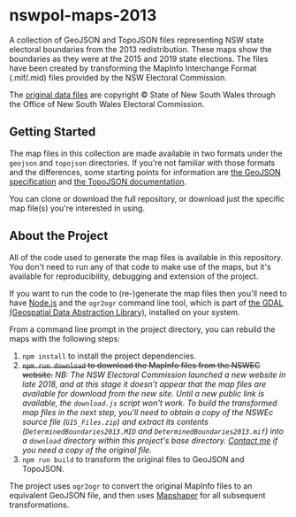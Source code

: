 # nswpol-maps-2013

A collection of GeoJSON and TopoJSON files representing NSW state electoral boundaries from the 2013 redistribution. These maps show the boundaries as they were at the 2015 and 2019 state elections. The files have been created by transforming the MapInfo Interchange Format (.mif/.mid) files provided by the NSW Electoral Commission.

The [original data files](http://www.elections.nsw.gov.au/about_elections/electoral_boundaries/electoral_maps/gda94_geographical_midmif_files) are copyright © State of New South Wales through the Office of New South Wales Electoral Commission.

## Getting Started

The map files in this collection are made available in two formats under the `geojson` and `topojson` directories. If you're not familiar with those formats and the differences, some starting points for information are [the GeoJSON specification](http://geojson.org/) and [the TopoJSON documentation](https://github.com/topojson/topojson/wiki).

You can clone or download the full repository, or download just the specific map file(s) you're interested in using.

## About the Project

All of the code used to generate the map files is available in this repository. You don't need to run any of that code to make use of the maps, but it's available for reproducibility, debugging and extension of the project.

If you want to run the code to (re-)generate the map files then you'll need to have [Node.js](https://nodejs.org/) and the `ogr2ogr` command line tool, which is part of [the GDAL (Geospatial Data Abstraction Library)](http://www.gdal.org/), installed on your system.

From a command line prompt in the project directory, you can rebuild the maps with the following steps:

1.  `npm install` to install the project dependencies.
2.  ~~`npm run download` to download the MapInfo files from the NSWEC website.~~ _NB: The NSW Electoral Commission launched a new website in late 2018, and at this stage it doesn't appear that the map files are available for download from the new site. Until a new public link is available, the `download.js` script won't work. To build the transformed map files in the next step, you'll need to obtain a copy of the NSWEc source file (`GIS_Files.zip`) and extract its contents (`DeterminedBoundaries2013.MID` and `DeterminedBoundaries2013.mif`) into a `download` directory within this project's base directory. [Contact me](https://github.com/tobiasziegler) if you need a copy of the original file._
3.  `npm run build` to transform the original files to GeoJSON and TopoJSON.

The project uses `ogr2ogr` to convert the original MapInfo files to an equivalent GeoJSON file, and then uses [Mapshaper](https://github.com/mbloch/mapshaper) for all subsequent transformations.
